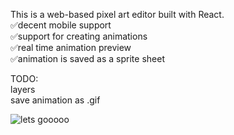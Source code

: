 
This is a web-based pixel art editor built with React.<br/>
✅decent mobile support<br/>
✅support for creating animations<br/>
✅real time animation preview<br/>
✅animation is saved as a sprite sheet<br/>

TODO:<br/>
  layers <br/>
  save animation as .gif <br/>


![lets gooooo](https://github.com/joaogabrielferr/spritefy/assets/59519370/8c5a6785-f19e-4ecf-85a0-1b2b264b5619)

